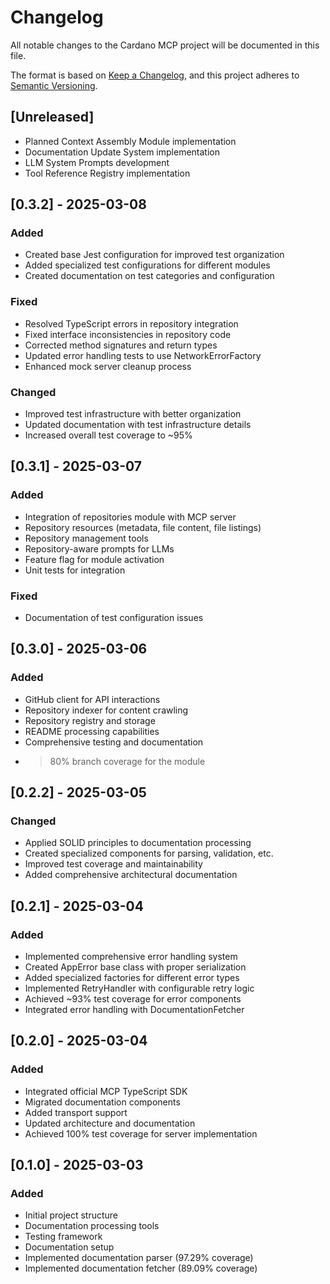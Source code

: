 # Changelog

All notable changes to the Cardano MCP project will be documented in this file.

The format is based on [Keep a Changelog](https://keepachangelog.com/en/1.0.0/),
and this project adheres to [Semantic Versioning](https://semver.org/spec/v2.0.0.html).

## [Unreleased]

- Planned Context Assembly Module implementation
- Documentation Update System implementation
- LLM System Prompts development
- Tool Reference Registry implementation

## [0.3.2] - 2025-03-08

### Added

- Created base Jest configuration for improved test organization
- Added specialized test configurations for different modules
- Created documentation on test categories and configuration

### Fixed

- Resolved TypeScript errors in repository integration
- Fixed interface inconsistencies in repository code
- Corrected method signatures and return types
- Updated error handling tests to use NetworkErrorFactory
- Enhanced mock server cleanup process

### Changed

- Improved test infrastructure with better organization
- Updated documentation with test infrastructure details
- Increased overall test coverage to ~95%

## [0.3.1] - 2025-03-07

### Added

- Integration of repositories module with MCP server
- Repository resources (metadata, file content, file listings)
- Repository management tools
- Repository-aware prompts for LLMs
- Feature flag for module activation
- Unit tests for integration

### Fixed

- Documentation of test configuration issues

## [0.3.0] - 2025-03-06

### Added

- GitHub client for API interactions
- Repository indexer for content crawling
- Repository registry and storage
- README processing capabilities
- Comprehensive testing and documentation
- > 80% branch coverage for the module

## [0.2.2] - 2025-03-05

### Changed

- Applied SOLID principles to documentation processing
- Created specialized components for parsing, validation, etc.
- Improved test coverage and maintainability
- Added comprehensive architectural documentation

## [0.2.1] - 2025-03-04

### Added

- Implemented comprehensive error handling system
- Created AppError base class with proper serialization
- Added specialized factories for different error types
- Implemented RetryHandler with configurable retry logic
- Achieved ~93% test coverage for error components
- Integrated error handling with DocumentationFetcher

## [0.2.0] - 2025-03-04

### Added

- Integrated official MCP TypeScript SDK
- Migrated documentation components
- Added transport support
- Updated architecture and documentation
- Achieved 100% test coverage for server implementation

## [0.1.0] - 2025-03-03

### Added

- Initial project structure
- Documentation processing tools
- Testing framework
- Documentation setup
- Implemented documentation parser (97.29% coverage)
- Implemented documentation fetcher (89.09% coverage)
